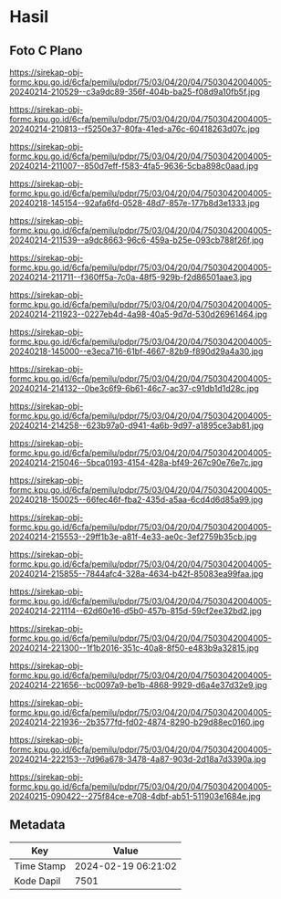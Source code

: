 # Hasil

## Foto C Plano

https://sirekap-obj-formc.kpu.go.id/6cfa/pemilu/pdpr/75/03/04/20/04/7503042004005-20240214-210529--c3a9dc89-356f-404b-ba25-f08d9a10fb5f.jpg

https://sirekap-obj-formc.kpu.go.id/6cfa/pemilu/pdpr/75/03/04/20/04/7503042004005-20240214-210813--f5250e37-80fa-41ed-a76c-60418263d07c.jpg

https://sirekap-obj-formc.kpu.go.id/6cfa/pemilu/pdpr/75/03/04/20/04/7503042004005-20240214-211007--850d7eff-f583-4fa5-9636-5cba898c0aad.jpg

https://sirekap-obj-formc.kpu.go.id/6cfa/pemilu/pdpr/75/03/04/20/04/7503042004005-20240218-145154--92afa6fd-0528-48d7-857e-177b8d3e1333.jpg

https://sirekap-obj-formc.kpu.go.id/6cfa/pemilu/pdpr/75/03/04/20/04/7503042004005-20240214-211539--a9dc8663-96c6-459a-b25e-093cb788f26f.jpg

https://sirekap-obj-formc.kpu.go.id/6cfa/pemilu/pdpr/75/03/04/20/04/7503042004005-20240214-211711--f360ff5a-7c0a-48f5-929b-f2d86501aae3.jpg

https://sirekap-obj-formc.kpu.go.id/6cfa/pemilu/pdpr/75/03/04/20/04/7503042004005-20240214-211923--0227eb4d-4a98-40a5-9d7d-530d26961464.jpg

https://sirekap-obj-formc.kpu.go.id/6cfa/pemilu/pdpr/75/03/04/20/04/7503042004005-20240218-145000--e3eca716-61bf-4667-82b9-f890d29a4a30.jpg

https://sirekap-obj-formc.kpu.go.id/6cfa/pemilu/pdpr/75/03/04/20/04/7503042004005-20240214-214132--0be3c6f9-6b61-46c7-ac37-c91db1d1d28c.jpg

https://sirekap-obj-formc.kpu.go.id/6cfa/pemilu/pdpr/75/03/04/20/04/7503042004005-20240214-214258--623b97a0-d941-4a6b-9d97-a1895ce3ab81.jpg

https://sirekap-obj-formc.kpu.go.id/6cfa/pemilu/pdpr/75/03/04/20/04/7503042004005-20240214-215046--5bca0193-4154-428a-bf49-267c90e76e7c.jpg

https://sirekap-obj-formc.kpu.go.id/6cfa/pemilu/pdpr/75/03/04/20/04/7503042004005-20240218-150025--66fec46f-fba2-435d-a5aa-6cd4d6d85a99.jpg

https://sirekap-obj-formc.kpu.go.id/6cfa/pemilu/pdpr/75/03/04/20/04/7503042004005-20240214-215553--29ff1b3e-a81f-4e33-ae0c-3ef2759b35cb.jpg

https://sirekap-obj-formc.kpu.go.id/6cfa/pemilu/pdpr/75/03/04/20/04/7503042004005-20240214-215855--7844afc4-328a-4634-b42f-85083ea99faa.jpg

https://sirekap-obj-formc.kpu.go.id/6cfa/pemilu/pdpr/75/03/04/20/04/7503042004005-20240214-221114--62d60e16-d5b0-457b-815d-59cf2ee32bd2.jpg

https://sirekap-obj-formc.kpu.go.id/6cfa/pemilu/pdpr/75/03/04/20/04/7503042004005-20240214-221300--1f1b2016-351c-40a8-8f50-e483b9a32815.jpg

https://sirekap-obj-formc.kpu.go.id/6cfa/pemilu/pdpr/75/03/04/20/04/7503042004005-20240214-221656--bc0097a9-be1b-4868-9929-d6a4e37d32e9.jpg

https://sirekap-obj-formc.kpu.go.id/6cfa/pemilu/pdpr/75/03/04/20/04/7503042004005-20240214-221936--2b3577fd-fd02-4874-8290-b29d88ec0160.jpg

https://sirekap-obj-formc.kpu.go.id/6cfa/pemilu/pdpr/75/03/04/20/04/7503042004005-20240214-222153--7d96a678-3478-4a87-903d-2d18a7d3390a.jpg

https://sirekap-obj-formc.kpu.go.id/6cfa/pemilu/pdpr/75/03/04/20/04/7503042004005-20240215-090422--275f84ce-e708-4dbf-ab51-511903e1684e.jpg


## Metadata

| Key        | Value               |
| ---------- | ------------------- |
| Time Stamp | 2024-02-19 06:21:02 |
| Kode Dapil | 7501                |



